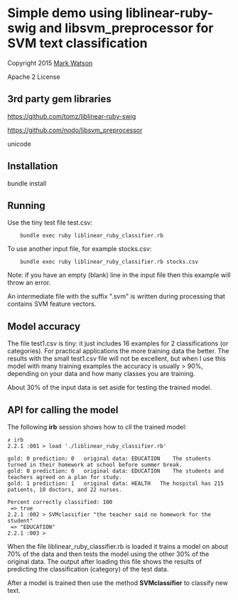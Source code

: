 # Simple demo using liblinear-ruby-swig and libsvm_preprocessor for SVM text classification

Copyright 2015 [Mark Watson](http://www.markwatson.com)

Apache 2 License

## 3rd party gem libraries

https://github.com/tomz/liblinear-ruby-swig

https://github.com/nodo/libsvm_preprocessor

unicode

## Installation

bundle install

## Running

Use the tiny test file test.csv:

        bundle exec ruby liblinear_ruby_classifier.rb

To use another input file, for example stocks.csv:

        bundle exec ruby liblinear_ruby_classifier.rb stocks.csv


Note: if you have an empty (blank) line in the input file then this example will throw an error.

An intermediate file with the suffix ".svm" is written during processing that contains SVM feature vectors.

## Model accuracy

The file test1.csv is tiny: it just includes 16 examples for 2 classifications (or categories). For practical applications the more training data the better. The results with the small test1.csv file will not be excellent, but when I use this model with many training examples the accuracy is usually > 90%, depending on your data and how many classes you are training.

About 30% of the input data is set aside for testing the trained model.

## API for calling the model

The following **irb** session shows how to cll the trained model:

````````
✗ irb
2.2.1 :001 > load './liblinear_ruby_classifier.rb'

gold: 0	prediction: 0	original data: EDUCATION	The students turned in their homework at school before summer break.
gold: 0	prediction: 0	original data: EDUCATION	The students and teachers agreed on a plan for study.
gold: 1	prediction: 1	original data: HEALTH	The hospital has 215 patients, 10 doctors, and 22 nurses.

Percent correctly classified: 100
 => true 
2.2.1 :002 > SVMclassifier "the teacher said no homework for the student"
 => "EDUCATION" 
2.2.1 :003 > 
````````

When the file liblinear_ruby_classifier.rb is loaded it trains a model on about 70% of the data and then tests the model using the other 30% of the original data. The output after loading this file shows the results of predicting the classification (category) of the test data.

After a model is trained then use the method **SVMclassifier** to classify new text.